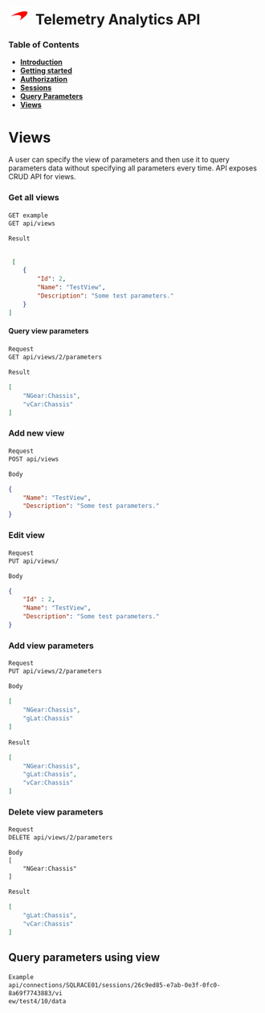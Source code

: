 # ![logo](/docs/branding.bmp) Telemetry Analytics API

### Table of Contents
- [**Introduction**](/README.md)<br>
- [**Getting started**](/docs/GettingStarted.md)<br>
- [**Authorization**](/docs/Authorization.md)<br>
- [**Sessions**](/docs/Sessions.md)<br>
- [**Query Parameters**](/docs/QueryParameters.md)<br>
- [**Views**](/docs/Views.md)<br>


# Views

A user can specify the view of parameters and then use it to query parameters data without specifying all parameters every time. API exposes
CRUD API for views.

### Get all views

```
GET example
GET api/views
```
```
Result
```
```json

 [
    {
        "Id": 2,
        "Name": "TestView",
        "Description": "Some test parameters."
    }
]
```
#### Query view parameters

```
Request
GET api/views/2/parameters
```
```
Result
```
```json
[
    "NGear:Chassis",
    "vCar:Chassis"
]
```
### Add new view

```
Request
POST api/views
```

```
Body
```
```json
{
    "Name": "TestView",
    "Description": "Some test parameters."
}
```
### Edit view

```
Request
PUT api/views/
```
```
Body
```
```json
{
	"Id" : 2,
    "Name": "TestView",
    "Description": "Some test parameters."
}
```
### Add view parameters

```
Request
PUT api/views/2/parameters
```
```
Body
```
```json
[
    "NGear:Chassis",
    "gLat:Chassis"
]
```

```
Result
```
```json
[
    "NGear:Chassis",
  	"gLat:Chassis",
    "vCar:Chassis"
]
```
### Delete view parameters

```
Request
DELETE api/views/2/parameters
```
```
Body
[
    "NGear:Chassis"
]
```
```
Result
```
```json
[
  	"gLat:Chassis",
    "vCar:Chassis"
]
```
## Query parameters using view

```
Example
api/connections/SQLRACE01/sessions/26c9ed85-e7ab-0e3f-0fc0-8a69f7743883/vi
ew/test4/10/data
```

